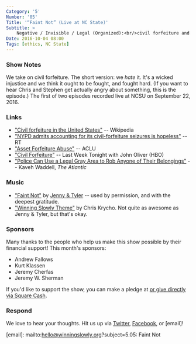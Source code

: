 ```yaml
---
Category: '5'
Number: '05'
Title: '“Faint Not” (Live at NC State)'
Subtitle: >
    Negative / Invisible / Legal (Organized):<br/>civil forfeiture and entrenched legal evil
Date: 2016-10-04 08:00
Tags: [ethics, NC State]
---
```


### Show Notes

We take on civil forfeiture. The short version: we *hate* it. It's a wicked injustice and we think it ought to be fought, and fought hard. (If you want to hear Chris and Stephen get actually angry about something, this is the episode.) The first of two episodes recorded live at NCSU on September 22, 2016.

### Links

- ["Civil forfeiture in the United States"](https://en.wikipedia.org/wiki/Civil_forfeiture_in_the_United_States) -- Wikipedia
- ["NYPD admits accounting for its civil-forfeiture seizures is hopeless"](https://www.rt.com/usa/359913-nypd-civil-forfeiture-data/) -- RT
- ["Asset Forfeiture Abuse"](https://www.aclu.org/issues/criminal-law-reform/reforming-police-practices/asset-forfeiture-abuse) -- ACLU
- ["Civil Forfeiture"](https://www.youtube.com/watch?v=3kEpZWGgJks) -- Last Week Tonight with John Oliver (HBO)
- ["Police Can Use a Legal Gray Area to Rob Anyone of Their Belongings"](http://www.theatlantic.com/technology/archive/2016/08/how-police-use-a-legal-gray-area-to-rob-suspects-of-their-belongings/495740/?utm_source=nl-atlantic-weekly-081916) -- Kaveh Waddell, _The Atlantic_

### Music

- ["Faint Not"](https://itunes.apple.com/us/album/10-000-miles-live-in-2015/id1134419827) by [Jenny & Tyler](http://jennyandtyler.com) -- used by permission, and with the deepest gratitude.
- ["Winning Slowly Theme"](https://soundcloud.com/chriskrycho/winning-slowly) by Chris Krycho. Not quite as awesome as Jenny & Tyler, but that's okay.


### Sponsors

Many thanks to the people who help us make this show possible by their financial
support! This month's sponsors:

  - Andrew Fallows
  - Kurt Klassen
  - Jeremy Cherfas
  - Jeremy W. Sherman

If you'd like to support the show, you can make a pledge at <a href='https://www.patreon.com/winningslowly' rel='payment'> or give
directly via [Square Cash].

[Square Cash]: https://cash.me/$winningslowly


### Respond

We love to hear your thoughts. Hit us up via [Twitter], [Facebook], or [email]!

[Twitter]: //www.twitter.com/winningslowly
[Facebook]: //www.facebook.com/winningslowlypodcast
[email]: mailto:hello@winningslowly.org?subject=5.05: Faint Not

